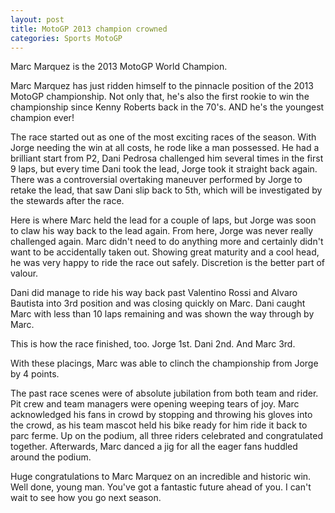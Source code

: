 ```yaml
---
layout: post
title: MotoGP 2013 champion crowned
categories: Sports MotoGP
---
```

Marc Marquez is the 2013 MotoGP World Champion.

Marc Marquez has just ridden himself to the pinnacle position of the 2013 MotoGP championship. Not only that, he's also the first rookie to win the championship since Kenny Roberts back in the 70's. AND he's the youngest champion ever!

The race started out as one of the most exciting races of the season. With Jorge needing the win at all costs, he rode like a man possessed. He had a brilliant start from P2, Dani Pedrosa challenged him several times in the first 9 laps, but every time Dani took the lead, Jorge took it straight back again. There was a controversial overtaking maneuver performed by Jorge to retake the lead, that saw Dani slip back to 5th, which will be investigated by the stewards after the race.

Here is where Marc held the lead for a couple of laps, but Jorge was soon to claw his way back to the lead again. From here, Jorge was never really challenged again. Marc didn't need to do anything more and certainly didn't want to be accidentally taken out. Showing great maturity and a cool head, he was very happy to ride the race out safely. Discretion is the better part of valour.

Dani did manage to ride his way back past Valentino Rossi and Alvaro Bautista into 3rd position and was closing quickly on Marc. Dani caught Marc with less than 10 laps remaining and was shown the way through by Marc.

This is how the race finished, too. Jorge 1st. Dani 2nd. And Marc 3rd.

With these placings, Marc was able to clinch the championship from Jorge by 4 points.

The past race scenes were of absolute jubilation from both team and rider. Pit crew and team managers were opening weeping tears of joy. Marc acknowledged his fans in crowd by stopping and throwing his gloves into the crowd, as his team mascot held his bike ready for him ride it back to parc ferme. Up on the podium, all three riders celebrated and congratulated together. Afterwards, Marc danced a jig for all the eager fans huddled around the podium.

Huge congratulations to Marc Marquez on an incredible and historic win. Well done, young man. You've got a fantastic future ahead of you. I can't wait to see how you go next season.